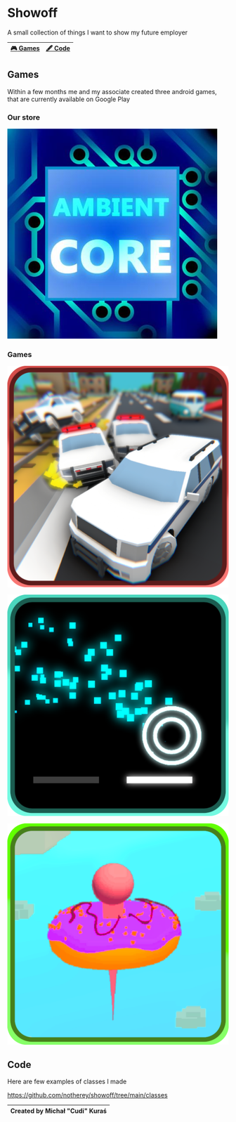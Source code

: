# Showoff
A small collection of things I want to show my future employer

| [:video_game: Games](#Games) | [:fountain_pen: Code](#Code) |
| --------------- | --------------- |

## Games
Within a few months me and my associate created three android games, that are currently available on Google Play

### Our store
[![alt text](https://github.com/notherey/showoff/blob/main/images/dev-glow.jpg "Our Google Play")](https://play.google.com/store/apps/dev?id=6994297492364788960)


### Games

[![alt text](https://github.com/notherey/showoff/blob/main/images/cars.png "Random City Car Quest Police Escape")](https://play.google.com/store/apps/details?id=com.AmbientCore.RandomCityPoliceEscape)

[![alt text](https://github.com/notherey/showoff/blob/main/images/balls.png "That's Ball About")](https://play.google.com/store/apps/details?id=com.AmbientCore.ThatsBallAbout)

[![alt text](https://github.com/notherey/showoff/blob/main/images/donuts.png "DounaDash")](https://play.google.com/store/apps/details?id=com.AmbientCore.DounaDash)

## Code
Here are few examples of classes I made

https://github.com/notherey/showoff/tree/main/classes

|  Created by Michał "Cudi" Kuraś  |
| ------------ |
